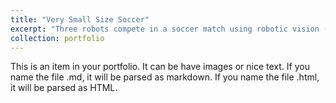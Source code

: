 ```yaml
---
title: "Very Small Size Soccer"
excerpt: "Three robots compete in a soccer match using robotic vision (2020). <br/><img src='/images/vsss.png'>"
collection: portfolio
---
```


This is an item in your portfolio. It can be have images or nice text. If you name the file .md, it will be parsed as markdown. If you name the file .html, it will be parsed as HTML. 
